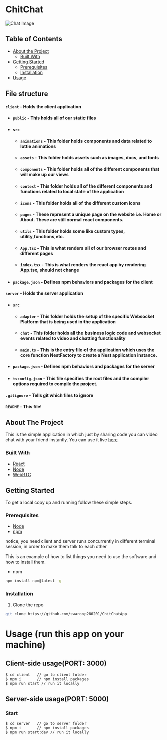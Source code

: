# ChitChat

![Chat Image](https://res.cloudinary.com/dg2zkumuc/image/upload/v1645280594/React%20Badges/chitchat-removebg-preview_hxvcl4.png)

## Table of Contents
- [About the Project](#about-the-project)
  - [Built With](#built-with)
- [Getting Started](#getting-started)
  - [Prerequisites](#prerequisites)
  - [Installation](#installation)
- [Usage](#usage)

## File structure
#### `client` - Holds the client application
- #### `public` - This holds all of our static files
- #### `src`
     - #### `animations` - This folder holds components and data related to lottie animations
    - #### `assets` - This folder holds assets such as images, docs, and fonts
    - #### `components` - This folder holds all of the different components that will make up our views
    - #### `context` - This folder holds all of the different components and functions related to local state of the application
    - #### `icons` - This folder holds all of the different custom icons
    - #### `pages` - These represent a unique page on the website i.e. Home or About. These are still normal react components.
    - #### `utils` - This folder holds some like custom types, utility,functions,etc.
    - #### `App.tsx` - This is what renders all of our browser routes and different pages
    - #### `index.tsx` - This is what renders the react app by rendering App.tsx, should not change
- #### `package.json` - Defines npm behaviors and packages for the client
#### `server` - Holds the server application
- #### `src`
     - #### `adapter` - This folder holds the setup of the specific Websocket Platform that is being used in the application
    - #### `chat` - This folder holds all the business logic code and websocket events related to video and chatting functionality
    - #### `main.ts` - This is the entry file of the application which uses the core function NestFactory to create a Nest application instance.
- #### `package.json` - Defines npm behaviors and packages for the server
- #### `tsconfig.json` - This file specifies the root files and the compiler options required to compile the project.
#### `.gitignore` - Tells git which files to ignore
#### `README` - This file!


## About The Project
This is the simple application in which just by sharing code you can video chat with your friend instantly. You can  use it live [here](https://react-chitchatapp.netlify.app/)

### Built With

- [React](https://reactjs.org/)
- [Node](https://nodejs.org/en/)
- [WebRTC](https://webrtc.org/)

## Getting Started

To get a local copy up and running follow these simple steps.

### Prerequisites
- [Node](https://nodejs.org/en/download/)
- [npm](https://nodejs.org/en/download/package-manager/)

notice, you need client and server runs concurrently in different terminal session, in order to make them talk to each other

This is an example of how to list things you need to use the software and how to install them.

- npm

```sh
npm install npm@latest -g
```

### Installation

1. Clone the repo

```sh
git clone https://github.com/swaroop280201/ChitChatApp
```

# Usage (run this app on your machine)

## Client-side usage(PORT: 3000)
```terminal
$ cd client   // go to client folder
$ npm i       // npm install packages
$ npm run start // run it locally
```
## Server-side usage(PORT: 5000)

### Start

```terminal
$ cd server   // go to server folder
$ npm i       // npm install packages
$ npm run start:dev // run it locally
```
